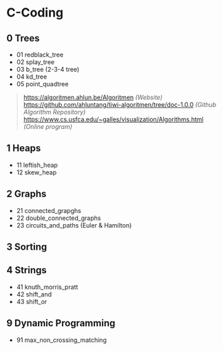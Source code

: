 # C-Coding

## 0 Trees

* 01 redblack_tree
* 02 splay_tree
* 03 b_tree (2-3-4 tree)
* 04 kd_tree
* 05 point_quadtree

> https://algoritmen.ahlun.be/Algoritmen *(Website)*  
> https://github.com/ahluntang/tiwi-algoritmen/tree/doc-1.0.0 *(Github Algorithm Repository)*  
> https://www.cs.usfca.edu/~galles/visualization/Algorithms.html *(Online program)*  

## 1 Heaps

* 11 leftish_heap
* 12 skew_heap

## 2 Graphs

* 21 connected_grapghs
* 22 double_connected_graphs
* 23 circuits_and_paths (Euler & Hamilton)

## 3 Sorting

## 4 Strings

* 41 knuth_morris_pratt
* 42 shift_and
* 43 shift_or

## 9 Dynamic Programming

* 91 max_non_crossing_matching
